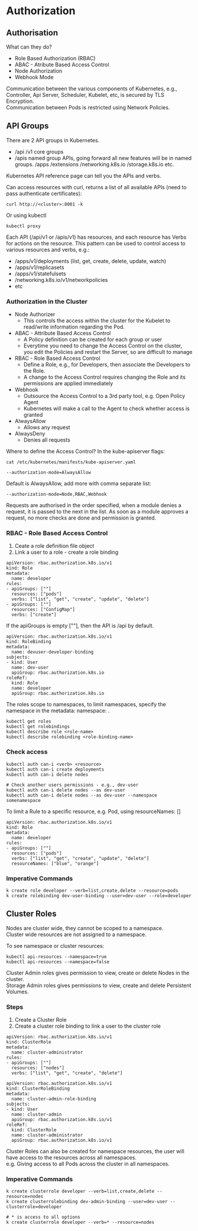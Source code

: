 # Authorization

## Authorisation
What can they do?
- Role Based Authorization (RBAC)
- ABAC - Atribute Based Access Control
- Node Authorization
- Webhook Mode

Communication between the various components of Kubernetes, e.g., Controller, Api Server, Scheduler, Kubelet, etc, is secured by TLS Encryption.  
Communication between Pods is restricted using Network Policies.  

## API Groups
There are 2 API groups in Kubernetes.

- /api /v1 core groups
- /apis named group APIs, going forward all new features will be in named groups.
  /apps
  /extensions
  /networking.k8s.io
  /storage.k8s.io
  etc.

Kubernetes API reference page can tell you the APIs and verbs.

Can access resources with curl, returns a list of all available APIs (need to pass authenticate certificates):
```
curl http://<cluster>:8001 -k
```
Or using kubectl
```
kubectl proxy
```

Each API (/api/v1 or /apis/v1) has resources, and each resource has Verbs for actions on the resource. This pattern can be used to control access to various resources and verbs, e.g.:
- /apps/v1/deployments (list, get, create, delete, update, watch)
- /apps/v1/replicasets
- /apps/v1/statefulsets
- /networking.k8s.io/v1/networkpolicies
- etc

### Authorization in the Cluster
- Node Authorizer
  - This controls the access within the cluster for the Kubelet to read/write information regarding the Pod.
- ABAC - Attribute Based Access Control
  - A Policy definition can be created for each group or user
  - Everytime you need to change the Access Control on the cluster, you edit the Policies and restart the Server, so are difficult to manage
- RBAC - Role Based Access Control
  - Define a Role, e.g., for Developers, then associate the Developers to the Role.
  - A change to the Access Control requires changing the Role and its permissions are applied immediately
- Webhook
  - Outsource the Access Control to a 3rd party tool, e.g. Open Policy Agent
  - Kubernetes will make a call to the Agent to check whether access is granted
- AlwaysAllow
  - Allows any request
- AlwaysDeny
  - Denies all requests

Where to define the Access Control? In the kube-apiserver flags:

```
cat /etc/kubernetes/manifests/kube-apiserver.yaml

--authorization-mode=AlwaysAllow
```
Default is AlwaysAllow, add more with comma separate list:
```
--authorization-mode=Node,RBAC,Webhook
```
Requests are authorised in the order specified, when a module denies a request, it is passed to the next in the list. As soon as a module approves a request, no more checks are done and permission is granted.

### RBAC - Role Based Access Control
1. Ceate a role definition file object
2. Link a user to a role - create a role binding

```
apiVersion: rbac.authorization.k8s.io/v1
kind: Role
metadata:
  name: developer
rules:
- apiGroups: [""]
  resources: ["pods"]
  verbs: ["list", "get", "create", "update", "delete"]
- apiGroups: [""]
  resources: ["ConfigMap"]
  verbs: ["create"]
```
If the apiGroups is empty [""], then the API is /api by default.

```
apiVersion: rbac.authorization.k8s.io/v1
kind: RoleBinding
metadata:
  name: devuser-developer-binding
subjects:
- kind: User
  name: dev-user
  apiGroup: rbac.authorization.k8s.io
roleRef:
  kind: Role
  name: developer
  apiGroup: rbac.authorization.k8s.io
```

The roles scope to namespaces, to limit namespaces, specify the namespace in the metadata: namespace: <namespace-name>.   

```
kubectl get roles
kubectl get rolebindings
kubectl describe role <role-name>
kubectl describe rolebinding <role-binding-name>
```

### Check access
```
kubectl auth can-i <verb> <resource>
kubectl auth can-i create deployments
kubectl auth can-i delete nodes

# Check another users permissions - e.g., dev-user
kubectl auth can-i delete nodes --as dev-user
kubectl auth can-i delete nodes --as dev-user --namespace somenamespace
```

To limit a Rule to a specific resource, e.g. Pod, using resourceNames: [<podname>]
```
apiVersion: rbac.authorization.k8s.io/v1
kind: Role
metadata:
  name: developer
rules:
- apiGroups: [""]
  resources: ["pods"]
  verbs: ["list", "get", "create", "update", "delete"]
  resourceNames: ["blue", "orange"]
```

### Imperative Commands
```
k create role developer --verb=list,create,delete --resource=pods
k create rolebinding dev-user-binding --user=dev-user --role=developer
```

## Cluster Roles

Nodes are cluster wide, they cannot be scoped to a namespace.  
Cluster wide resources are not assigned to a namespace.  

To see namespace or cluster resources:
```
kubectl api-resources --namespace=true
kubectl api-resources --namespace=false
```

Cluster Admin roles gives permission to view, create or delete Nodes in the cluster.  
Storage Admin roles gives permissions to view, create and delete Persistent Volumes.  

### Steps
1. Create a Cluster Role
2. Create a cluster role binding to link a user to the cluster role

```
apiVersion: rbac.authorization.k8s.io/v1
kind: ClusterRole
metadata:
  name: cluster-administrator
rules:
- apiGroups: [""]
  resources: ["nodes"]
  verbs: ["list", "get", "create", "delete"]
```

```
apiVersion: rbac.authorization.k8s.io/v1
kind: ClusterRoleBinding
metadata:
  name: cluster-admin-role-binding
subjects:
- kind: User
  name: cluster-admin
  apiGroup: rbac.authorization.k8s.io/v1
roleRef:
  kind: ClusterRole
  name: cluster-administrator
  apiGroup: rbac.authorization.k8s.io/v1
```

Cluster Roles can also be created for namespace resources, the user will have access to the resources across all namespaces.  
e.g. Giving access to all Pods across the cluster in all namespaces.  

### Imperative Commands
```
k create clusterrole developer --verb=list,create,delete --resource=nodes
k create clusterrolebinding dev-admin-binding --user=dev-user --clusterrole=developer

# * is access to all options
k create clusterrole developer --verb=* --resource=nodes
```
